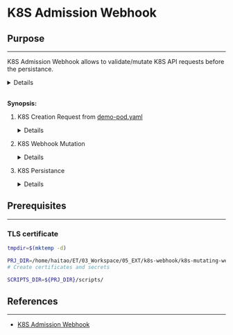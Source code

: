 # K8S Admission Webhook

## Purpose

<hr/>

K8S Admission Webhook allows to validate/mutate K8S API requests before the persistance.

<details close="">

![workflow](https://sysdig.com/wp-content/uploads/Kubernetes-Admission-controllers-01-flow-diagram-1930x580.jpg)

</details><br>

**Synopsis:**

1. K8S Creation Request from [demo-pod.yaml](data/demo-pod.yaml)

    <details close="">

    ```yaml
    apiVersion: v1
    kind: Pod
    metadata:
      name: demo-pod
      labels:
        example-webhook-enabled: "true"
    spec:
      containers:
      - name: nginx
        image: nginx
    ```

    ```bash
    kubectl apply -f data/demo-pod.yaml
    ```

    </details close="">

2. K8S Webhook Mutation

    <details close="">

    ![workflow](https://sysdig.com/wp-content/uploads/Kubernetes-Admission-controllers-02-image-scanner-webhook.png)

    </details>

3. K8S Persistance

    <details close="">

    ```bash
    kubectl get pod demo-pod -o yaml
    ```

    ```yaml
    apiVersion: v1
    kind: Pod
    metadata:
      name: demo-pod
      labels:
        example-webhook-enabled: "true"
        foo: bar  # injected by the webhook
    spec:
      containers:
      - name: nginx
        image: nginx
    ```

    </details>

## Prerequisites

<hr/>

### TLS certificate

```bash
tmpdir=$(mktemp -d)

PRJ_DIR=/home/haitao/ET/03_Workspace/05_EXT/k8s-webhook/k8s-mutating-webhook
# Create certificates and secrets

SCRIPTS_DIR=${PRJ_DIR}/scripts/

```

## References

<hr/>

- [K8S Admission Webhook](https://kubernetes.io/docs/reference/access-authn-authz/extensible-admission-controllers/#what-are-admission-webhooks)

